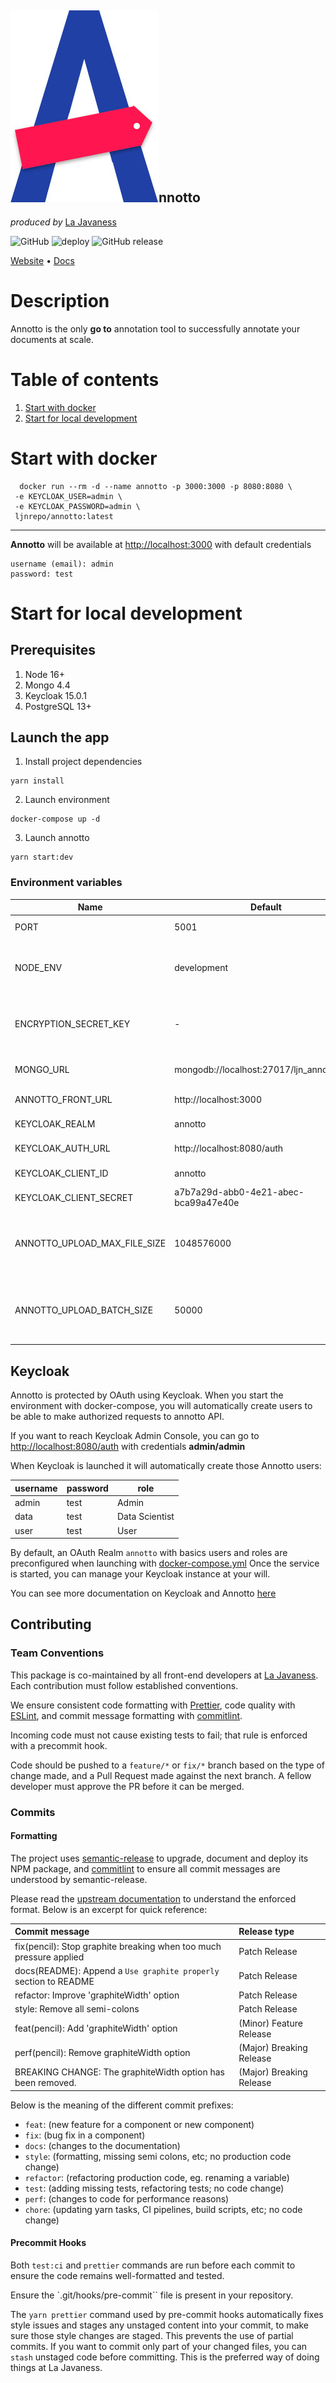 
## ![](annotto-front/public/static/images/logo_blue.png)nnotto
*produced by* [La Javaness](https://www.lajavaness.com/)

![GitHub](https://img.shields.io/github/license/lajavaness/annotto-api?logo=heartex) ![deploy](https://github.com/lajavaness/annotto-api/actions/workflows/deploy.yml/badge.svg) ![GitHub release](https://img.shields.io/github/v/release/lajavaness/annotto-api?include_prereleases)

[Website](https://www.lajavaness.com/annotto) • [Docs](https://www.lajavaness.com/annotto)

# Description
Annotto is the only **go to** annotation tool to successfully annotate your documents at scale.

# Table of contents
1. [Start with docker](#start-with-docker)
2. [Start for local development](#start-for-local-development)

# Start with docker
```
  docker run --rm -d --name annotto -p 3000:3000 -p 8080:8080 \
 -e KEYCLOAK_USER=admin \
 -e KEYCLOAK_PASSWORD=admin \
 ljnrepo/annotto:latest
```
***
**Annotto** will be available at [http://localhost:3000](http://localhost:3000) with default credentials
```
username (email): admin
password: test
```

# Start for local development
## Prerequisites
1. Node 16+
2. Mongo 4.4
3. Keycloak 15.0.1
4. PostgreSQL 13+

## Launch the app

1. Install project dependencies
```shell
yarn install
```
2. Launch environment
```shell
docker-compose up -d
```
3. Launch annotto

```shell
yarn start:dev
```

### Environment variables
| Name                         | Default                                   | Description                                                      |
|------------------------------|-------------------------------------------|------------------------------------------------------------------|
| PORT                         | 5001                                      | Server listening port                                            |
| NODE_ENV                     | development                               | NODE Environment to use "[development, test]"                    |
| ENCRYPTION_SECRET_KEY        | -                                         | A Secret Key used to encrypt AWS creds  (symmetric)              |
| MONGO_URL                    | mongodb://localhost:27017/ljn_annotto_dev | Mongo connection string                                          |
| ANNOTTO_FRONT_URL            | http://localhost:3000                     | Annotto Front base url                                           |
| KEYCLOAK_REALM               | annotto                                   | Keycloak Realm                                                   |
| KEYCLOAK_AUTH_URL            | http://localhost:8080/auth                | Keycloak auth url                                                |
| KEYCLOAK_CLIENT_ID           | annotto                                   | Keycloak client id                                               |
| KEYCLOAK_CLIENT_SECRET       | a7b7a29d-abb0-4e21-abec-bca99a47e40e      | Keycloak client secret                                           |
| ANNOTTO_UPLOAD_MAX_FILE_SIZE | 1048576000                                | Max file size permitted to upload (default = 1000 * 1024 * 1024) |
| ANNOTTO_UPLOAD_BATCH_SIZE    | 50000                                     | Max file size permitted to upload (default = 1000 * 1024 * 1024) |

## Keycloak
Annotto is protected by OAuth using Keycloak. When you start the environment with docker-compose, you will automatically
create users to be able to make authorized requests to annotto API.

If you want to reach Keycloak Admin Console, you can go to [http://localhost:8080/auth](http://localhost:8080/auth) with credentials
**admin/admin**

When Keycloak is launched it will automatically create those Annotto users:

|username|password|role|
|---|---|---|
|admin|test|Admin|
|data|test|Data Scientist|
|user|test|User|

By default, an OAuth Realm `annotto` with basics users and roles are preconfigured when launching with [docker-compose.yml](./docker-compose.yml)
Once the service is started, you can manage your Keycloak instance at your will.

You can see more documentation on Keycloak and Annotto [here](./docs/keycloak.md)


##  Contributing

### Team Conventions

This package is co-maintained by all front-end developers at [La Javaness](https://www.lajavaness.com). Each contribution must follow established conventions.

We ensure consistent code formatting with [Prettier](https://prettier.io), code quality with [ESLint](https://eslint.org), and commit message formatting with [commitlint](https://commitlint.js.org).

Incoming code must not cause existing tests to fail; that rule is enforced with a precommit hook.

Code should be pushed to a ``feature/*`` or ``fix/*`` branch based on the type of change made, and a Pull Request made against the next branch. A fellow developer must approve the PR before it can be merged.

### Commits

#### Formatting
The project uses [semantic-release](https://semantic-release.gitbook.io/semantic-release) to upgrade, document and deploy its NPM package, and [commitlint](https://commitlint.js.org) to ensure all commit messages are understood by semantic-release.

Please read the [upstream documentation](https://semantic-release.gitbook.io/semantic-release/#commit-message-format) to understand the enforced format. Below is an excerpt for quick reference:

| Commit message                                                     | Release type             |
|:-------------------------------------------------------------------|:-------------------------|
| fix(pencil): Stop graphite breaking when too much pressure applied | Patch Release            |
| docs(README): Append a `Use graphite properly` section to README   | Patch Release            |
| refactor: Improve 'graphiteWidth' option                           | Patch Release            |
| style: Remove all semi-colons                                      | Patch Release            |
| feat(pencil): Add 'graphiteWidth' option                           | (Minor) Feature Release  |
| perf(pencil): Remove graphiteWidth option                          | (Major) Breaking Release |
| BREAKING CHANGE: The graphiteWidth option has been removed.        | (Major) Breaking Release |

Below is the meaning of the different commit prefixes:

- ``feat``: (new feature for a component or new component)
- ``fix``: (bug fix in a component)
- ``docs``: (changes to the documentation)
- ``style``: (formatting, missing semi colons, etc; no production code change)
- ``refactor``: (refactoring production code, eg. renaming a variable)
- ``test``: (adding missing tests, refactoring tests; no code change)
- ``perf``: (changes to code for performance reasons)
- ``chore``: (updating yarn tasks, CI pipelines, build scripts, etc; no code change)

#### Precommit Hooks

Both ``test:ci`` and ``prettier`` commands are run before each commit to ensure the code remains well-formatted and tested.

Ensure the `.git/hooks/pre-commit`` file is present in your repository.

The ``yarn prettier`` command used by pre-commit hooks automatically fixes style issues and stages any unstaged content into your commit, to make sure those style changes are staged. This prevents the use of partial commits. If you want to commit only part of your changed files, you can ``stash`` unstaged code before committing. This is the preferred way of doing things at La Javaness.


